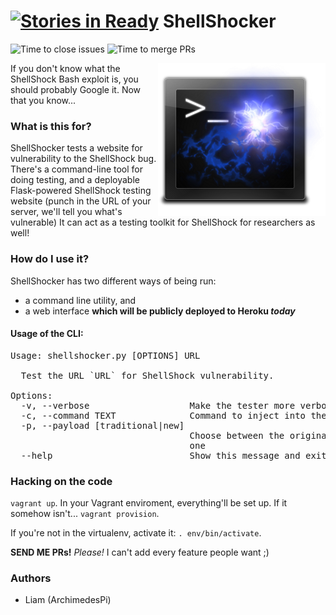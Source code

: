 [![Stories in Ready](https://badge.waffle.io/ArchimedesPi/shellshocker.png?label=ready&title=Ready)](https://waffle.io/ArchimedesPi/shellshocker)
ShellShocker
============
![Time to close issues](http://issuestats.com/github/ArchimedesPi/shellshocker/badge/issue?style=flat) ![Time to merge PRs](http://issuestats.com/github/ArchimedesPi/shellshocker/badge/pr?style=flat)

<img src="https://raw.githubusercontent.com/ArchimedesPi/shellshocker/master/shellshocker_server/static/images/shellshock-logo.png" alt="ShellShocker" align="right" />

If you don't know what the ShellShock Bash exploit is, you should probably Google it.
Now that you know...

### What is this for?
ShellShocker tests a website for vulnerability to the ShellShock bug.
There's a command-line tool for doing testing, and a deployable Flask-powered
ShellShock testing website (punch in the URL of your server, we'll tell you
what's vulnerable)
It can act as a testing toolkit for ShellShock for researchers as well!

### How do I use it?
ShellShocker has two different ways of being run:
* a command line utility, and
* a web interface **which will be publicly deployed to Heroku *today***

#### Usage of the CLI:
<pre>
Usage: shellshocker.py [OPTIONS] URL

  Test the URL `URL` for ShellShock vulnerability.

Options:
  -v, --verbose                   Make the tester more verbose for debugging
  -c, --command TEXT              Command to inject into the payload
  -p, --payload [traditional|new]
                                  Choose between the original bug and the new
                                  one
  --help                          Show this message and exit.
</pre>

### Hacking on the code
`vagrant up`.
In your Vagrant enviroment, everything'll be set up. If it somehow isn't...
`vagrant provision`.

If you're not in the virtualenv, activate it: `. env/bin/activate`.

**SEND ME PRs!** *Please!* I can't add every feature people want ;)

### Authors
* Liam (ArchimedesPi)

